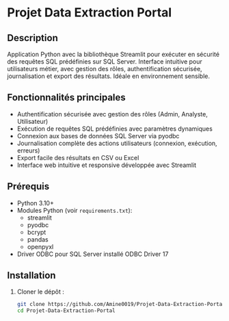 # Projet Data Extraction Portal

## Description

Application Python avec la bibliothèque Streamlit pour exécuter en sécurité des requêtes SQL prédéfinies sur SQL Server. Interface intuitive pour utilisateurs métier, avec gestion des rôles, authentification sécurisée, journalisation et export des résultats. Idéale en environnement sensible.

## Fonctionnalités principales

- Authentification sécurisée avec gestion des rôles (Admin, Analyste, Utilisateur)
- Exécution de requêtes SQL prédéfinies avec paramètres dynamiques
- Connexion aux bases de données SQL Server via pyodbc
- Journalisation complète des actions utilisateurs (connexion, exécution, erreurs)
- Export facile des résultats en CSV ou Excel
- Interface web intuitive et responsive développée avec Streamlit

## Prérequis

- Python 3.10+
- Modules Python (voir `requirements.txt`):
  - streamlit
  - pyodbc
  - bcrypt
  - pandas
  - openpyxl
- Driver ODBC pour SQL Server installé ODBC Driver 17

## Installation

1. Cloner le dépôt :
   ```bash
   git clone https://github.com/Amine0019/Projet-Data-Extraction-Portal.git
   cd Projet-Data-Extraction-Portal
